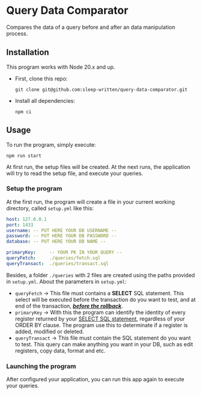 # Query Data Comparator
Compares the data of a query before and after an data manipulation process.

## Installation
This program works with Node 20.x and up.
-   First, clone this repo:
    ```shell
    git clone git@github.com:sleep-written/query-data-comparator.git
    ```

-   Install all dependencies:
    ```shell
    npm ci
    ```

## Usage
To run the program, simply execute:
```shell
npm run start
```
At first run, the setup files will be created. At the next runs, the application will try to read the setup file, and execute your queries.

### Setup the program
At the first run, the program will create a file in your current working directory, called `setup.yml` like this:
```yaml
host: 127.0.0.1
port: 1433
username: -- PUT HERE YOUR DB USERNAME --
password: -- PUT HERE YOUR DB PASSWORD --
database: -- PUT HERE YOUR DB NAME --

primaryKey:     -- YOUR PK IN YOUR QUERY --
queryFetch:     ./queries/fetch.sql
queryTransact:  ./queries/transact.sql
```

Besides, a folder `./queries` with 2 files are created using the paths provided in `setup.yml`. About the parameters in `setup.yml`:
-   `queryFetch` → This file must contains a __SELECT__ SQL statement. This select will be executed before the transaction do you want to test, and at end of the transaction, <u>___before the rollback___</u>.
-   `primaryKey` → With this the program can identify the identity of every register returned by your <u>SELECT SQL statement</u>, regardless of your ORDER BY clause. The program use this to determinate if a register is added, modified or deleted.
-   `queryTransact` → This file must contain the SQL statement do you want to test. This query can make anything you want in your DB, such as edit registers, copy data, format and etc.

### Launching the program
After configured your application, you can run this app again to execute your queries.
